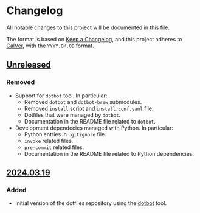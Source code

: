 # Changelog

All notable changes to this project will be documented in this file.

The format is based on [Keep a Changelog](https://keepachangelog.com/en/1.1.0/),
and this project adheres to [CalVer](https://calver.org/), with the `YYYY.0M.0D`
format.

## [Unreleased]

### Removed

- Support for `dotbot` tool. In particular:
  - Removed `dotbot` and `dotbot-brew` submodules.
  - Removed `install` script and `install.conf.yaml` file.
  - Dotfiles that were managed by `dotbot`.
  - Documentation in the README file related to `dotbot`.
- Development dependecies managed with Python. In particular:
  - Python entries in `.gitignore` file.
  - `invoke` related files.
  - `pre-commit` related files.
  - Documentation in the README file related to Python dependencies.

## [2024.03.19]

### Added

- Initial version of the dotfiles repository using the
  [dotbot](https://github.com/anishathalye/dotbot) tool.


<!-- External links -->
[unreleased]:
  https://github.com/mariovagomarzal/dotfiles/compare/2024.03.19...HEAD
[2024.03.19]:
    https://github.com/mariovagomarzal/dotfiles/releases/tag/2024.03.19
